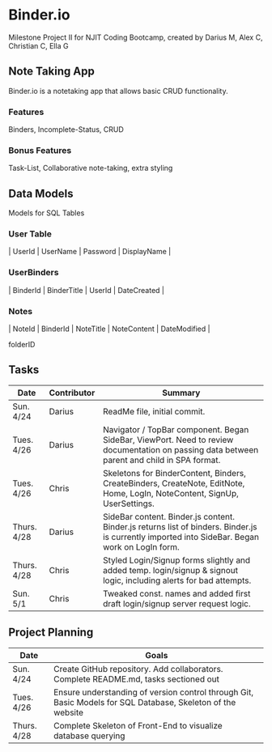 # Binder.io
    
Milestone Project II for NJIT Coding Bootcamp, created by Darius M, Alex C, Christian C, Ella G

## Note Taking App

Binder.io is a notetaking app that allows basic CRUD functionality.


### Features

Binders, Incomplete-Status, CRUD

### Bonus Features

Task-List, Collaborative note-taking, extra styling

## Data Models

Models for SQL Tables

### User Table

| UserId | UserName | Password | DisplayName |

### UserBinders

| BinderId | BinderTitle | UserId | DateCreated |

### Notes

| NoteId | BinderId | NoteTitle | NoteContent | DateModified | 


folderID

## Tasks
| Date | Contributor | Summary |
| ---- | ----------- | ------- |
| Sun. 4/24 | Darius | ReadMe file, initial commit. |
| Tues. 4/26 | Darius | Navigator / TopBar component. Began SideBar, ViewPort. Need to review documentation on passing data between parent and child in SPA format. |
| Tues. 4/26 | Chris | Skeletons for BinderContent, Binders, CreateBinders, CreateNote, EditNote, Home, LogIn, NoteContent, SignUp, UserSettings. |
| Thurs. 4/28 | Darius | SideBar content. Binder.js content. Binder.js returns list of binders. Binder.js is currently imported into SideBar. Began work on LogIn form. |
| Thurs. 4/28 | Chris | Styled Login/Signup forms slightly and added temp. login/signup & signout logic, including alerts for bad attempts. |
| Sun. 5/1 | Chris | Tweaked const. names and added first draft login/signup server request logic. |

## Project Planning
| Date | Goals |
| ---- | ----- |
| Sun. 4/24 | Create GitHub repository. Add collaborators. Complete README.md, tasks sectioned out |
| Tues. 4/26 | Ensure understanding of version control through Git, Basic Models for SQL Database, Skeleton of the website |
| Thurs. 4/28 | Complete Skeleton of Front-End to visualize database querying |

